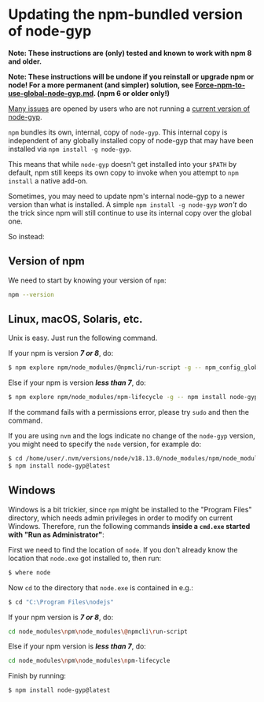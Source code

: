 # Updating the npm-bundled version of node-gyp

**Note: These instructions are (only) tested and known to work with npm 8 and older.**

**Note: These instructions will be undone if you reinstall or upgrade npm or node! For a more permanent (and simpler) solution, see [Force-npm-to-use-global-node-gyp.md](Force-npm-to-use-global-node-gyp.md). (npm 6 or older only!)**

[Many issues](https://github.com/nodejs/node-gyp/issues?q=label%3A"ERR!+node-gyp+-v+<%3D+v9.x.x") are opened by users who are
not running a [current version of node-gyp](https://github.com/nodejs/node-gyp/releases).

`npm` bundles its own, internal, copy of `node-gyp`. This internal copy is independent of any globally installed copy of node-gyp that
may have been installed via `npm install -g node-gyp`.

This means that while `node-gyp` doesn't get installed into your `$PATH` by default, npm still keeps its own copy to invoke when you
attempt to `npm install` a native add-on.

Sometimes, you may need to update npm's internal node-gyp to a newer version than what is installed. A simple `npm install -g node-gyp`
_won't_ do the trick since npm will still continue to use its internal copy over the global one.

So instead:

## Version of npm

We need to start by knowing your version of `npm`:
```bash
npm --version
```

## Linux, macOS, Solaris, etc.

Unix is easy. Just run the following command.

If your npm is version ___7 or 8___, do:
```bash
$ npm explore npm/node_modules/@npmcli/run-script -g -- npm_config_global=false npm install node-gyp@latest
```

Else if your npm is version ___less than 7___, do:
```bash
$ npm explore npm/node_modules/npm-lifecycle -g -- npm install node-gyp@latest
```

If the command fails with a permissions error, please try `sudo` and then the command.

If you are using `nvm` and the logs indicate no change of the `node-gyp` version, you might need to specify the `node` version, for example do:
```bash
$ cd /home/user/.nvm/versions/node/v18.13.0/node_modules/npm/node_modules/@npmcli/run-script
$ npm install node-gyp@latest
```


## Windows

Windows is a bit trickier, since `npm` might be installed to the "Program Files" directory, which needs admin privileges in order to
modify on current Windows. Therefore, run the following commands __inside a `cmd.exe` started with "Run as Administrator"__:

First we need to find the location of `node`. If you don't already know the location that `node.exe` got installed to, then run:
```bash
$ where node
```

Now `cd` to the directory that `node.exe` is contained in e.g.:
```bash
$ cd "C:\Program Files\nodejs"
```

If your npm version is ___7 or 8___, do:
```bash
cd node_modules\npm\node_modules\@npmcli\run-script
```

Else if your npm version is ___less than 7___, do:
```bash
cd node_modules\npm\node_modules\npm-lifecycle
```

Finish by running:
```bash
$ npm install node-gyp@latest
```

